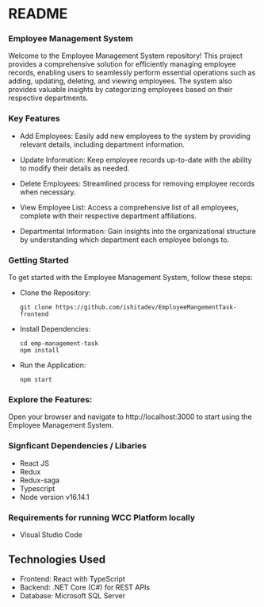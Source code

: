 # README

### Employee Management System

Welcome to the Employee Management System repository! This project provides a comprehensive solution for efficiently managing employee records, enabling users to seamlessly perform essential operations such as adding, updating, deleting, and viewing employees. The system also provides valuable insights by categorizing employees based on their respective departments.

### Key Features

- Add Employees: Easily add new employees to the system by providing relevant details, including department information.

- Update Information: Keep employee records up-to-date with the ability to modify their details as needed.

- Delete Employees: Streamlined process for removing employee records when necessary.

- View Employee List: Access a comprehensive list of all employees, complete with their respective department affiliations.

- Departmental Information: Gain insights into the organizational structure by understanding which department each employee belongs to.

### Getting Started

To get started with the Employee Management System, follow these steps:

- Clone the Repository:

  ```
  git clone https://github.com/ishitadev/EmployeeMangementTask-frontend
  ```

- Install Dependencies:
  ```
  cd emp-management-task
  npm install
  ```
- Run the Application:
  ```
  npm start
  ```

### Explore the Features:

Open your browser and navigate to http://localhost:3000 to start using the Employee Management System.

### Signficant Dependencies / Libaries

- React JS
- Redux
- Redux-saga
- Typescript
- Node version v16.14.1

### Requirements for running WCC Platform locally

- Visual Studio Code

## Technologies Used

- Frontend: React with TypeScript
- Backend: .NET Core (C#) for REST APIs
- Database: Microsoft SQL Server
